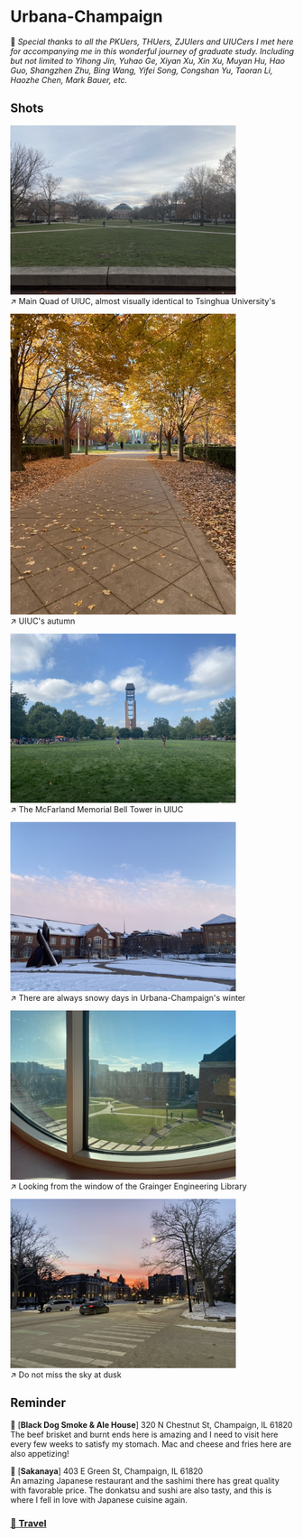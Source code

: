 # Urbana-Champaign

🩵 *Special thanks to all the PKUers, THUers, ZJUIers and UIUCers I met here for accompanying me in this wonderful journey of graduate study. Including but not limited to Yihong Jin, Yuhao Ge, Xiyan Xu, Xin Xu, Muyan Hu, Hao Guo, Shangzhen Zhu, Bing Wang, Yifei Song, Congshan Yu, Taoran Li, Haozhe Chen, Mark Bauer, etc.*

## Shots

<img src="../img/Urbana/lawn.jpeg" width=400/>\
↗️ Main Quad of UIUC, almost visually identical to Tsinghua University's

<img src="../img/Urbana/autumn.jpeg" width=400/>\
↗️ UIUC's autumn

<img src="../img/Urbana/bell.jpeg" width=400/>\
↗️ The McFarland Memorial Bell Tower in UIUC

<img src="../img/Urbana/snow.jpeg" width=400/>\
↗️ There are always snowy days in Urbana-Champaign's winter

<img src="../img/Urbana/library.jpeg" width=400/>\
↗️ Looking from the window of the Grainger Engineering Library

<img src="../img/Urbana/dusk.jpeg" width=400/>\
↗️ Do not miss the sky at dusk

## Reminder
📍 [**Black Dog Smoke & Ale House**] 320 N Chestnut St, Champaign, IL 61820\
The beef brisket and burnt ends here is amazing and I need to visit here every few weeks to satisfy my stomach. Mac and cheese and fries here are also appetizing! 

📍 [**Sakanaya**] 403 E Green St, Champaign, IL 61820\
An amazing Japanese restaurant and the sashimi there has great quality with favorable price. The donkatsu and sushi are also tasty, and this is where I fell in love with Japanese cuisine again.


### [🚢 Travel](./travel.md)